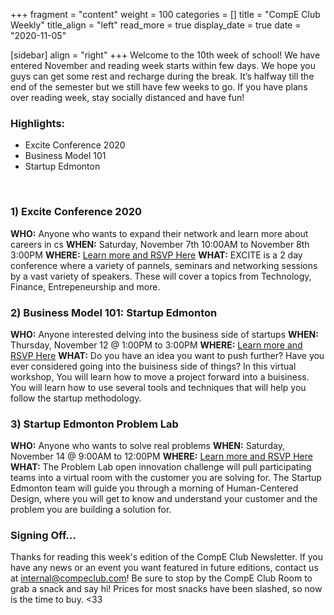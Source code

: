+++
fragment = "content"
weight = 100
categories = []
title = "CompE Club Weekly"
title_align = "left"
read_more = true
display_date = true
date = "2020-11-05"

[sidebar]
align = "right"
+++
Welcome to the 10th week of school! We have entered November and reading week starts within few days. We hope you guys can get some rest and recharge during the break. It’s halfway till the end of the semester but we still have few weeks to go. If you have plans over reading week, stay socially distanced and have fun!
<br/>



### Highlights:

* Excite Conference 2020
* Business Model 101
* Startup Edmonton

<br/>



### 1) Excite Conference 2020

**WHO:** Anyone who wants to expand their network and learn more about careers in cs
**WHEN:**  Saturday, November 7th 10:00AM to  November 8th 3:00PM
**WHERE:** [Learn more and RSVP Here](https://hopin.to/events/excite-conference)
**WHAT:** EXCITE is a 2 day conference where a variety of pannels, seminars and networking sessions by a vast variety of speakers. These will cover a topics from Technology, Finance, Entrepeneurship and more.
<br/>



### 2) Business Model 101: Startup Edmonton

**WHO:** Anyone interested delving into the business side of startups
**WHEN:**  Thursday, November 12 @ 1:00PM to 3:00PM
**WHERE:** [Learn more and RSVP Here](https://www.startupedmonton.com/new-events/2020/11/12/business-model-101)
**WHAT:** Do you have an idea you want to push further? Have you ever considered going into the buisiness side of things? In this virtual workshop, You will learn how to move a project forward into a buisiness. You will learn how to use several tools and techniques that will help you follow the startup methodology.
<br/>



### 3) Startup Edmonton Problem Lab

**WHO:** Anyone who wants to solve real problems
**WHEN:**  Saturday, November 14 @ 9:00AM to 12:00PM
**WHERE:** [Learn more and RSVP Here](https://www.startupedmonton.com/problem-solvers?utm_campaign=Student%20Startup%20Life%20Content&utm_medium=email&_hsenc=p2ANqtz-_NlYlw74wrC-cRwboZclUEQbT51Mg2d3mlcUHQRp7hWHkLcfhVcAfN0tSx8nsQtxX66YwGzzTrJplIfv6cM9VmhTeZYQ&_hsmi=98685022&utm_content=98685022&utm_source=hs_email&hsCtaTracking=16cc8148-d752-4e17-848e-2fcfb6754caa%7Cbcbc92de-1136-481b-9b98-51e6152b8114)
**WHAT:** The Problem Lab open innovation challenge will pull participating teams into a virtual room with the customer you are solving for. The Startup Edmonton team will guide you through a morning of Human-Centered Design, where you will get to know and understand your customer and the problem you are building a solution for.
<br/>



### Signing Off...

Thanks for reading this week's edition of the CompE Club Newsletter.  If you have any news or an event you want featured in future editions, contact us at [internal@compeclub.com](mailto:internal@compeclub.com)!  Be sure to stop by the CompE Club Room to grab a snack and say hi! Prices for most snacks have been slashed, so now is the time to buy. <33